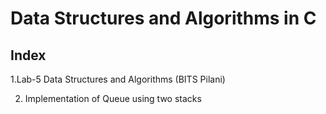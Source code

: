 # Data Structures and Algorithms in C 
Index
---------------------------------------
</t>1.Lab-5 </t> Data Structures and Algorithms (BITS Pilani)

2. Implementation of Queue using two stacks 


